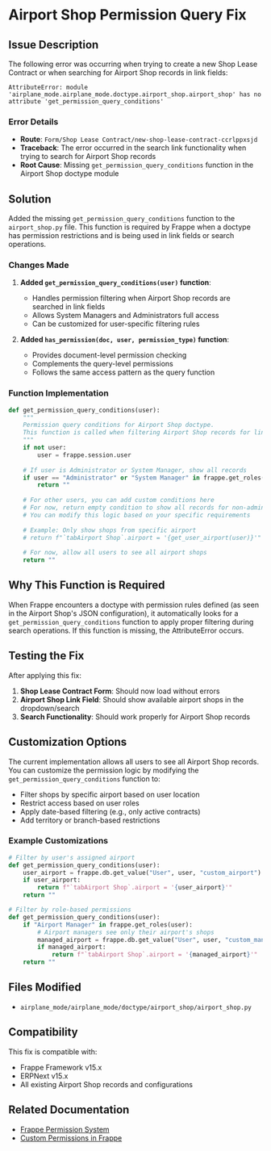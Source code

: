 # Airport Shop Permission Query Fix

## Issue Description

The following error was occurring when trying to create a new Shop Lease Contract or when searching for Airport Shop records in link fields:

```
AttributeError: module 'airplane_mode.airplane_mode.doctype.airport_shop.airport_shop' has no attribute 'get_permission_query_conditions'
```

### Error Details
- **Route**: `Form/Shop Lease Contract/new-shop-lease-contract-ccrlppxsjd`
- **Traceback**: The error occurred in the search link functionality when trying to search for Airport Shop records
- **Root Cause**: Missing `get_permission_query_conditions` function in the Airport Shop doctype module

## Solution

Added the missing `get_permission_query_conditions` function to the `airport_shop.py` file. This function is required by Frappe when a doctype has permission restrictions and is being used in link fields or search operations.

### Changes Made

1. **Added `get_permission_query_conditions(user)` function**:
   - Handles permission filtering when Airport Shop records are searched in link fields
   - Allows System Managers and Administrators full access
   - Can be customized for user-specific filtering rules

2. **Added `has_permission(doc, user, permission_type)` function**:
   - Provides document-level permission checking
   - Complements the query-level permissions
   - Follows the same access pattern as the query function

### Function Implementation

```python
def get_permission_query_conditions(user):
    """
    Permission query conditions for Airport Shop doctype.
    This function is called when filtering Airport Shop records for links and searches.
    """
    if not user:
        user = frappe.session.user
    
    # If user is Administrator or System Manager, show all records
    if user == "Administrator" or "System Manager" in frappe.get_roles(user):
        return ""
    
    # For other users, you can add custom conditions here
    # For now, return empty condition to show all records for non-admin users
    # You can modify this logic based on your specific requirements
    
    # Example: Only show shops from specific airport
    # return f"`tabAirport Shop`.airport = '{get_user_airport(user)}'"
    
    # For now, allow all users to see all airport shops
    return ""
```

## Why This Function is Required

When Frappe encounters a doctype with permission rules defined (as seen in the Airport Shop's JSON configuration), it automatically looks for a `get_permission_query_conditions` function to apply proper filtering during search operations. If this function is missing, the AttributeError occurs.

## Testing the Fix

After applying this fix:

1. **Shop Lease Contract Form**: Should now load without errors
2. **Airport Shop Link Field**: Should show available airport shops in the dropdown/search
3. **Search Functionality**: Should work properly for Airport Shop records

## Customization Options

The current implementation allows all users to see all Airport Shop records. You can customize the permission logic by modifying the `get_permission_query_conditions` function to:

- Filter shops by specific airport based on user location
- Restrict access based on user roles
- Apply date-based filtering (e.g., only active contracts)
- Add territory or branch-based restrictions

### Example Customizations

```python
# Filter by user's assigned airport
def get_permission_query_conditions(user):
    user_airport = frappe.db.get_value("User", user, "custom_airport")
    if user_airport:
        return f"`tabAirport Shop`.airport = '{user_airport}'"
    return ""

# Filter by role-based permissions
def get_permission_query_conditions(user):
    if "Airport Manager" in frappe.get_roles(user):
        # Airport managers see only their airport's shops
        managed_airport = frappe.db.get_value("User", user, "custom_managed_airport")
        if managed_airport:
            return f"`tabAirport Shop`.airport = '{managed_airport}'"
    return ""
```

## Files Modified

- `airplane_mode/airplane_mode/doctype/airport_shop/airport_shop.py`

## Compatibility

This fix is compatible with:
- Frappe Framework v15.x
- ERPNext v15.x
- All existing Airport Shop records and configurations

## Related Documentation

- [Frappe Permission System](https://frappeframework.com/docs/user/en/basics/users-and-permissions)
- [Custom Permissions in Frappe](https://frappeframework.com/docs/user/en/guides/app-development/custom-permissions)
